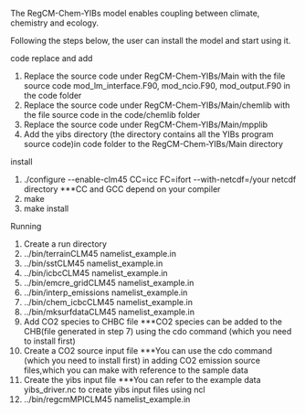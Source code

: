 The RegCM-Chem-YIBs model enables coupling between climate, chemistry and ecology.

Following the steps below, the user can install the model and start using it.

code replace and add
1. Replace the source code under RegCM-Chem-YIBs/Main with the file source code mod_lm_interface.F90, mod_ncio.F90, mod_output.F90 in the code folder
2. Replace the source code under RegCM-Chem-YIBs/Main/chemlib with the file source code in the code/chemlib folder
3. Replace the source code under RegCM-Chem-YIBs/Main/mpplib 
4. Add the yibs directory (the directory contains all the YIBs program source code)in code folder to the RegCM-Chem-YIBs/Main directory 

install
1. ./configure --enable-clm45 CC=icc FC=ifort --with-netcdf=/your netcdf directory
***CC and GCC depend on your compiler
2. make
3. make install

Running
1. Create a run directory
2. ../bin/terrainCLM45 namelist_example.in
3. ../bin/sstCLM45 namelist_example.in
4. ../bin/icbcCLM45 namelist_example.in
5. ../bin/emcre_gridCLM45 namelist_example.in
6. ../bin/interp_emissions namelist_example.in
7. ../bin/chem_icbcCLM45 namelist_example.in
8. ../bin/mksurfdataCLM45 namelist_example.in
9. Add CO2 species to CHBC file
***CO2 species can be added to the CHB(file generated in step 7) using the cdo command (which you need to install first)
10. Create a CO2 source input file
***You can use the cdo command (which you need to install first) in adding CO2 emission source files,which you can make with reference to the sample data
11. Create the yibs input file
***You can refer to the example data yibs_driver.nc to create yibs input files using ncl
12. ../bin/regcmMPICLM45 namelist_example.in 